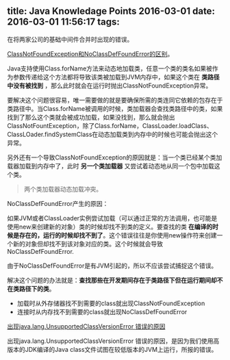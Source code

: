 title: Java Knowledage Points 2016-03-01
date: 2016-03-01 11:56:17
tags:
---

在将两家公司的基础中间件合并时出现的错误。

[ClassNotFoundException和NoClassDefFoundError的区别](http://my.oschina.net/jasonultimate/blog/166932)。

Java支持使用Class.forName方法来动态地加载类，任意一个类的类名如果被作为参数传递给这个方法都将导致该类被加载到JVM内存中，如果这个类在 **类路径中没有被找到** ，那么此时就会在运行时抛出ClassNotFoundException异常。

要解决这个问题很容易，唯一需要做的就是要确保所需的类连同它依赖的包存在于类路径中。当Class.forName被调用的时候，类加载器会查找类路径中的类，如果找到了那么这个类就会被成功加载，如果没找到，那么就会抛出ClassNotFountException，除了Class.forName，ClassLoader.loadClass、ClassLOader.findSystemClass在动态加载类到内存中的时候也可能会抛出这个异常。

另外还有一个导致ClassNotFoundException的原因就是：当一个类已经某个类加载器加载到内存中了，此时 **另一个类加载器** 又尝试着动态地从同一个包中加载这个类。

> 两个类加载器动态加载冲突。

NoClassDefFoundError产生的原因：

如果JVM或者ClassLoader实例尝试加载（可以通过正常的方法调用，也可能是使用new来创建新的对象）类的时候却找不到类的定义。要查找的类 **在编译的时候是存在的，运行的时候却找不到了**。这个错误往往是你使用new操作符来创建一个新的对象但却找不到该对象对应的类。这个时候就会导致NoClassDefFoundError.

由于NoClassDefFoundError是有JVM引起的，所以不应该尝试捕捉这个错误。

解决这个问题的办法就是：**查找那些在开发期间存在于类路径下但在运行期间却不在类路径下的类**。

- 加载时从外存储器找不到需要的class就出现ClassNotFoundException 
- 连接时从内存找不到需要的class就出现NoClassDefFoundError


[出现java.lang.UnsupportedClassVersionError 错误的原因](http://blog.csdn.net/shendl/article/details/1050611)

出现java.lang.UnsupportedClassVersionError 错误的原因，是因为我们使用高版本的JDK编译的Java class文件试图在较低版本的JVM上运行，所报的错误。
